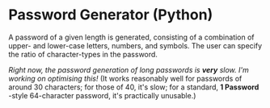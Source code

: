 # Password Generator (Python)

A password of a given length is generated, consisting of a combination of upper- and lower-case letters, numbers, and symbols. The user can specify the ratio of character-types in the password.

_Right now, the password generation of long passwords is __very__ slow. I'm working on optimising this!_ (It works
 reasonably well for passwords of around 30 characters; for those of 40, it's slow; for a standard, __1 Password__
 -style 64-character password, it's practically unusable.)
